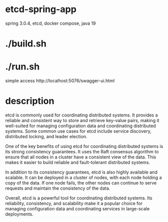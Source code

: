# etcd-spring-app
spring 3.0.4, etcd, docker compose, java 19

# ./build.sh

# ./run.sh

simple access http://localhost:5076/swagger-ui.html

# description

etcd is commonly used for coordinating distributed systems. It provides a reliable and consistent way to store and retrieve key-value pairs, making it well-suited for managing configuration data and coordinating distributed systems. Some common use cases for etcd include service discovery, distributed locking, and leader election.

One of the key benefits of using etcd for coordinating distributed systems is its strong consistency guarantees. It uses the Raft consensus algorithm to ensure that all nodes in a cluster have a consistent view of the data. This makes it easier to build reliable and fault-tolerant distributed systems.

In addition to its consistency guarantees, etcd is also highly available and scalable. It can be deployed in a cluster of nodes, with each node holding a copy of the data. If one node fails, the other nodes can continue to serve requests and maintain the consistency of the data.

Overall, etcd is a powerful tool for coordinating distributed systems. Its reliability, consistency, and scalability make it a popular choice for managing configuration data and coordinating services in large-scale deployments.
